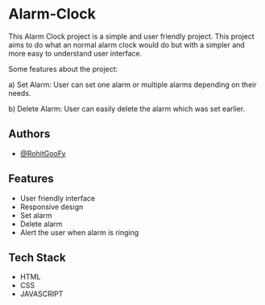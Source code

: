 
# Alarm-Clock

This Alarm Clock project is a simple and user friendly project. This project aims to do what an normal alarm clock would do but with a simpler and more easy to understand user interface.

Some features about the project:

a) Set Alarm: User can set one alarm or multiple alarms depending on their needs.

b) Delete Alarm: User can easily delete the alarm which was set earlier.

## Authors

- [@RohitGooFy](https://www.github.com/RohitGooFy)


## Features

- User friendly interface
- Responsive design
- Set alarm
- Delete alarm
- Alert the user when alarm is ringing


## Tech Stack

- HTML
- CSS
- JAVASCRIPT

